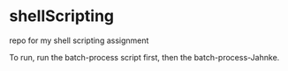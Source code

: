 # shellScripting
repo for my shell scripting assignment

To run, run the batch-process script first, then the batch-process-Jahnke.
